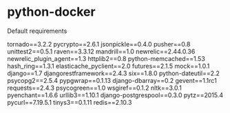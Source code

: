 # python-docker

Default requirements

tornado==3.2.2
pycrypto==2.6.1
jsonpickle==0.4.0
pusher==0.8
unittest2==0.5.1
raven==3.3.12
mandrill==1.0
newrelic==2.44.0.36
newrelic_plugin_agent==1.3
httplib2==0.8
python-memcached==1.53
hash_ring==1.3.1
elasticache_pyclient==2.0
futures==2.1.5
mock==1.0.1
django==1.7
djangorestframework==2.4.3
six==1.8.0
python-dateutil==2.2
psycopg2==2.5.4
pypgwrap==0.1.13
django-dbarray==0.2
gevent==1.1rc1
requests==2.4.3
psycogreen==1.0
wsgiref==0.1.2
nltk==3.0.1
pyenchant==1.6.6
urllib3==1.10.1
django-postgrespool==0.3.0
pytz==2015.4
pycurl==7.19.5.1
tinys3==0.1.11
redis==2.10.3
